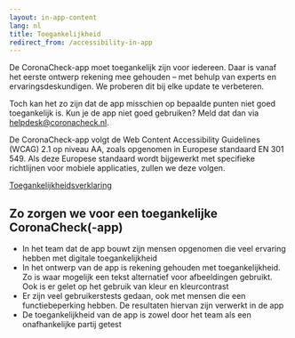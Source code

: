 ```yaml
---
layout: in-app-content
lang: nl
title: Toegankelijkheid
redirect_from: /accessibility-in-app
---
```

De CoronaCheck-app moet toegankelijk zijn voor iedereen. Daar is vanaf het eerste ontwerp rekening mee gehouden – met behulp van experts en ervaringsdeskundigen. We proberen dit bij elke update te verbeteren. 

Toch kan het zo zijn dat de app misschien op bepaalde punten niet goed toegankelijk is. Kun je de app niet goed gebruiken? Meld dat dan via <a href='mailto:helpdesk@coronacheck.nl'>helpdesk@coronacheck.nl</a>.
 
De CoronaCheck-app volgt de Web Content Accessibility Guidelines (WCAG) 2.1 op niveau AA, zoals opgenomen in Europese standaard EN 301 549. Als deze Europese standaard wordt bijgewerkt met specifieke richtlijnen voor mobiele applicaties, zullen we deze volgen.

<a href='https://www.toegankelijkheidsverklaring.nl/register/4310' target='_blank' rel='noopener noreferrer'>Toegankelijkheidsverklaring</a>

## Zo zorgen we voor een toegankelijke CoronaCheck(-app)
 
- In het team dat de app bouwt zijn mensen opgenomen die veel ervaring hebben met digitale toegankelijkheid
- In het ontwerp van de app is rekening gehouden met toegankelijkheid. Zo is waar mogelijk een tekst alternatief voor afbeeldingen gebruikt. Ook is er gelet op het gebruik van kleur en kleurcontrast
- Er zijn veel gebruikerstests gedaan, ook met mensen die een functiebeperking hebben. De resultaten hiervan zijn verwerkt in de app
- De toegankelijkheid van de app is zowel door het team als een onafhankelijke partij getest
